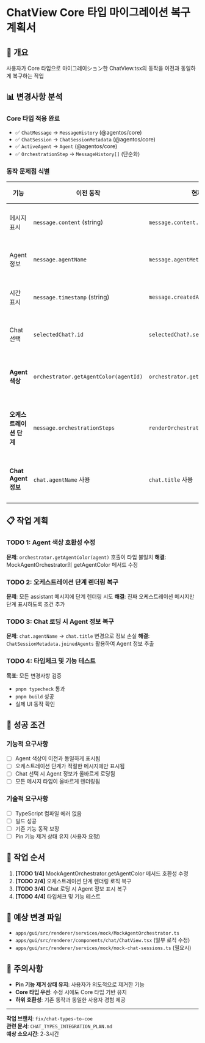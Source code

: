 # ChatView Core 타입 마이그레이션 복구 계획서

## 🎯 개요

사용자가 Core 타입으로 마이그레이ション한 ChatView.tsx의 동작을 이전과 동일하게 복구하는 작업

## 📊 변경사항 분석

### Core 타입 적용 완료
- ✅ `ChatMessage` → `MessageHistory` (@agentos/core)
- ✅ `ChatSession` → `ChatSessionMetadata` (@agentos/core)  
- ✅ `ActiveAgent` → `Agent` (@agentos/core)
- ✅ `OrchestrationStep` → `MessageHistory[]` (단순화)

### 동작 문제점 식별

| 기능 | 이전 동작 | 현재 상태 | 상태 |
|------|----------|----------|------|
| 메시지 표시 | `message.content` (string) | `message.content.value` (object) | ✅ 수정됨 |
| Agent 정보 | `message.agentName` | `message.agentMetadata?.name` | ✅ 수정됨 |
| 시간 표시 | `message.timestamp` (string) | `message.createdAt.toLocaleString()` | ✅ 수정됨 |
| Chat 선택 | `selectedChat?.id` | `selectedChat?.sessionId` | ✅ 수정됨 |
| **Agent 색상** | `orchestrator.getAgentColor(agentId)` | `orchestrator.getAgentColor(agent)` | ❌ **수정 필요** |
| **오케스트레이션 단계** | `message.orchestrationSteps` | `renderOrchestrationSteps([message])` | ❌ **로직 변경됨** |
| **Chat Agent 정보** | `chat.agentName` 사용 | `chat.title` 사용 | ❌ **정보 손실** |

## 📋 작업 계획

### TODO 1: Agent 색상 호환성 수정
**문제**: `orchestrator.getAgentColor(agent)` 호출이 타입 불일치
**해결**: MockAgentOrchestrator의 getAgentColor 메서드 수정

### TODO 2: 오케스트레이션 단계 렌더링 복구  
**문제**: 모든 assistant 메시지에 단계 렌더링 시도
**해결**: 진짜 오케스트레이션 메시지만 단계 표시하도록 조건 추가

### TODO 3: Chat 로딩 시 Agent 정보 복구
**문제**: `chat.agentName` → `chat.title` 변경으로 정보 손실
**해결**: `ChatSessionMetadata.joinedAgents` 활용하여 Agent 정보 추출

### TODO 4: 타입체크 및 기능 테스트
**목표**: 모든 변경사항 검증
- `pnpm typecheck` 통과
- `pnpm build` 성공  
- 실제 UI 동작 확인

## 🎯 성공 조건

### 기능적 요구사항
- [ ] Agent 색상이 이전과 동일하게 표시됨
- [ ] 오케스트레이션 단계가 적절한 메시지에만 표시됨  
- [ ] Chat 선택 시 Agent 정보가 올바르게 로딩됨
- [ ] 모든 메시지 타입이 올바르게 렌더링됨

### 기술적 요구사항
- [ ] TypeScript 컴파일 에러 없음
- [ ] 빌드 성공
- [ ] 기존 기능 동작 보장
- [ ] Pin 기능 제거 상태 유지 (사용자 요청)

## 🔄 작업 순서

1. **[TODO 1/4]** MockAgentOrchestrator.getAgentColor 메서드 호환성 수정
2. **[TODO 2/4]** 오케스트레이션 단계 렌더링 로직 복구
3. **[TODO 3/4]** Chat 로딩 시 Agent 정보 표시 복구  
4. **[TODO 4/4]** 타입체크 및 기능 테스트

## 📝 예상 변경 파일

- `apps/gui/src/renderer/services/mock/MockAgentOrchestrator.ts`
- `apps/gui/src/renderer/components/chat/ChatView.tsx` (일부 로직 수정)
- `apps/gui/src/renderer/services/mock/mock-chat-sessions.ts` (필요시)

## 🚨 주의사항

- **Pin 기능 제거 상태 유지**: 사용자가 의도적으로 제거한 기능
- **Core 타입 우선**: 수정 시에도 Core 타입 기반 유지
- **하위 호환성**: 기존 동작과 동일한 사용자 경험 제공

---

**작업 브랜치**: `fix/chat-types-to-coe`  
**관련 문서**: `CHAT_TYPES_INTEGRATION_PLAN.md`  
**예상 소요시간**: 2-3시간